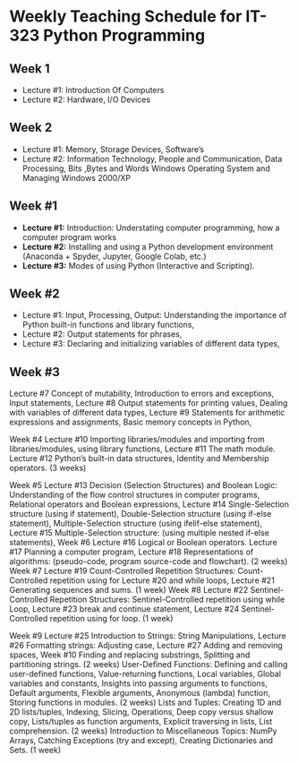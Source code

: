 # Weekly Teaching Schedule for IT-323 Python Programming

## Week 1

- Lecture #1:   Introduction Of Computers
- Lecture #2:   Hardware, I/O Devices

## Week 2

- Lecture #1:   Memory, Storage Devices, Software’s
- Lecture #2:   Information Technology, People and Communication, Data Processing, Bits ,Bytes and Words Windows Operating System and Managing Windows 2000/XP

## Week #1

- **Lecture #1:** Introduction: Understating computer programming, how a computer program works 
- **Lecture #2:** Installing and using a Python development environment (Anaconda + Spyder, Jupyter, Google Colab, etc.)
- **Lecture #3:** Modes of using Python (Interactive and Scripting). 

## Week #2

- Lecture #1: Input, Processing, Output: Understanding the importance of Python built-in functions and library functions, 
- Lecture #2: Output statements for phrases, 
- Lecture #3: Declaring and initializing variables of different data types, 

## Week #3
Lecture #7
Concept of mutability, Introduction to errors and exceptions, Input statements, 
Lecture #8
Output statements for printing values, Dealing with variables of different data types, 
Lecture #9
Statements for arithmetic expressions and assignments, Basic memory concepts in Python, 

Week #4
Lecture #10
Importing libraries/modules and importing from libraries/modules, using library functions, 
Lecture #11
The math module.
Lecture #12 
Python’s built-in data structures, Identity and Membership operators. (3 weeks) 

Week #5
Lecture #13
Decision (Selection Structures) and Boolean Logic: Understanding of the flow control structures in computer programs, Relational operators and Boolean expressions, 
Lecture #14
Single-Selection structure (using if statement), Double-Selection structure (using if-else statement), Multiple-Selection structure (using ifelif-else statement), 
Lecture #15
Multiple-Selection structure: (using multiple nested if-else statements), 
Week #6
Lecture #16
Logical or Boolean operators.
Lecture #17 
Planning a computer program,
Lecture #18 
Representations of algorithms: (pseudo-code, program source-code and flowchart). (2 weeks) 
Week #7
Lecture #19
Count-Controlled Repetition Structures: Count-Controlled repetition using for 
Lecture #20
and while loops,
Lecture #21 
Generating sequences and sums. (1 week) 
Week #8
Lecture #22
Sentinel-Controlled Repetition Structures: Sentinel-Controlled repetition using while Loop, 
Lecture #23
break and continue statement, 
Lecture #24
Sentinel-Controlled repetition using for loop. (1 week) 

Week #9
Lecture #25
Introduction to Strings: String Manipulations, 
Lecture #26
Formatting strings: Adjusting case, 
Lecture #27
Adding and removing spaces, 
Week #10
Finding and replacing substrings, 
Splitting and 
partitioning strings. (2 weeks) 
User-Defined Functions: Defining and calling user-defined functions, Value-returning functions, Local variables, Global variables and constants, Insights into passing arguments to functions, Default arguments, Flexible arguments, Anonymous (lambda) function, Storing functions in modules. (2 weeks) 
Lists and Tuples: Creating 1D and 2D lists/tuples, Indexing, Slicing, Operations, Deep copy versus shallow copy, Lists/tuples as function arguments, Explicit traversing in lists, List comprehension. (2 weeks) 
Introduction to Miscellaneous Topics: NumPy Arrays, Catching Exceptions (try and except), Creating 
Dictionaries and Sets. (1 week) 
